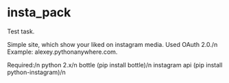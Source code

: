 insta_pack
==========

Test task.

Simple site, which show your liked on instagram media. Used OAuth 2.0./n
Example: alexey.pythonanywhere.com.

Required:/n
python 2.x/n
bottle (pip install bottle)/n
instagram api (pip install python-instagram)/n

